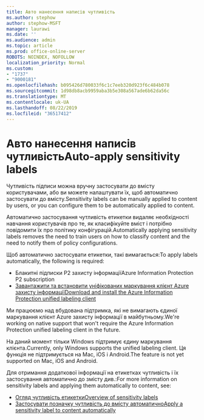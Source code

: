 ```yaml
---
title: Авто нанесення написів чутливість
ms.author: stephow
author: stephow-MSFT
manager: laurawi
ms.date: ''
ms.audience: admin
ms.topic: article
ms.prod: office-online-server
ROBOTS: NOINDEX, NOFOLLOW
localization_priority: Normal
ms.custom:
- "1737"
- "9000181"
ms.openlocfilehash: b095426d780033f6c1c7eeb320d923f6c484b078
ms.sourcegitcommit: 1d98db8acb9959aba3b5e308a567ade6b62da56c
ms.translationtype: MT
ms.contentlocale: uk-UA
ms.lasthandoff: 08/22/2019
ms.locfileid: "36517412"
---
```

# <a name="auto-apply-sensitivity-labels"></a><span data-ttu-id="957b8-102">Авто нанесення написів чутливість</span><span class="sxs-lookup"><span data-stu-id="957b8-102">Auto-apply sensitivity labels</span></span>

<span data-ttu-id="957b8-103">Чутливість підписи можна вручну застосувати до вмісту користувачами, або ви можете налаштувати їх, щоб автоматично застосувати до вмісту.</span><span class="sxs-lookup"><span data-stu-id="957b8-103">Sensitivity labels can be manually applied to content by users, or you can configure them to be automatically applied to content.</span></span>

<span data-ttu-id="957b8-104">Автоматично застосування чутливість етикетки видаляє необхідності навчання користувачів про те, як класифікуйте вміст і потрібно повідомити їх про політику конфігурацій.</span><span class="sxs-lookup"><span data-stu-id="957b8-104">Automatically applying sensitivity labels removes the need to train users on how to classify content and the need to notify them of policy configurations.</span></span>

<span data-ttu-id="957b8-105">Щоб автоматично застосувати етикетки, такі вимагається:</span><span class="sxs-lookup"><span data-stu-id="957b8-105">To apply labels automatically, the following is required:</span></span>

- <span data-ttu-id="957b8-106">Блакитні підписки P2 захисту інформації</span><span class="sxs-lookup"><span data-stu-id="957b8-106">Azure Information Protection P2 subscription</span></span>
- [<span data-ttu-id="957b8-107">Завантажити та встановити уніфікованих маркування клієнт Azure захисту інформації</span><span class="sxs-lookup"><span data-stu-id="957b8-107">Download and install the Azure Information Protection unified labeling client</span></span>](https://docs.microsoft.com/azure/information-protection/rms-client/install-unifiedlabelingclient-app)

<span data-ttu-id="957b8-108">Ми працюємо над вбудована підтримка, які не вимагають єдиної маркування клієнт Azure захисту інформації в майбутньому.</span><span class="sxs-lookup"><span data-stu-id="957b8-108">We're working on native support that won't require the Azure Information Protection unified labeling client in the future.</span></span>

<span data-ttu-id="957b8-109">На даний момент тільки Windows підтримує єдину маркування клієнта.</span><span class="sxs-lookup"><span data-stu-id="957b8-109">Currently, only Windows supports the unified labeling client.</span></span>  <span data-ttu-id="957b8-110">Ця функція не підтримується на Mac, iOS і Android.</span><span class="sxs-lookup"><span data-stu-id="957b8-110">The feature is not yet supported on Mac, iOS and Android.</span></span>

<span data-ttu-id="957b8-111">Для отримання додаткової інформації на етикетках чутливість і їх застосування автоматично до змісту див.:</span><span class="sxs-lookup"><span data-stu-id="957b8-111">For more information on sensitivity labels and applying them automatically to content,  see:</span></span>

- [<span data-ttu-id="957b8-112">Огляд чутливість етикетки</span><span class="sxs-lookup"><span data-stu-id="957b8-112">Overview of sensitivity labels</span></span>](https://docs.microsoft.com/office365/securitycompliance/sensitivity-labels)
- [<span data-ttu-id="957b8-113">Застосувати позначку чутливість до вмісту автоматично</span><span class="sxs-lookup"><span data-stu-id="957b8-113">Apply a sensitivity label to content automatically</span></span>](https://docs.microsoft.com/office365/securitycompliance/apply_sensitivity_label_automatically)